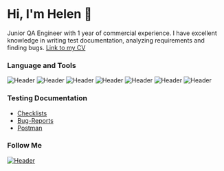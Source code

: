 # Hi, I'm Helen 👋
Junior QA Engineer with 1 year of commercial experience. I have excellent knowledge in writing test documentation, analyzing requirements and finding bugs.
[Link to my CV](https://drive.google.com/file/d/1c-dhiC0TSNySpzZd2rJew5g3p4NG-dn9/view?usp=sharing)


### Language and Tools
![Header](https://img.shields.io/badge/Jira-090909?style=for-the-badge&logo=jira&logoColor=136be1)
![Header](https://img.shields.io/badge/Github-090909?style=for-the-badge&logo=github&logoColor=8cc4d7)
![Header](https://img.shields.io/badge/MySQL-090909?style=for-the-badge&logo=mysql&logoColor=00618a)
![Header](https://img.shields.io/badge/AndroidStudio-090909?style=for-the-badge&logo=androidstudio&logoColor=3ad07d)
![Header](https://img.shields.io/badge/Unity-090909?style=for-the-badge&logo=Unity&logoColor=8cc4d7)
![Header](https://img.shields.io/badge/TestRail-090909?style=for-the-badge&logo=&logoColor=71b556)
![Header](https://img.shields.io/badge/Python-090909?style=for-the-badge&logo=Python&logoColor=8cc4d7)

### Testing Documentation

- [Checklists](https://github.com/Elena110392/Checklists)
- [Bug-Reports](https://github.com/Elena110392/-bug-reports)
- [Postman](https://github.com/Elena110392/Postman)

### Follow Me
[![Header](https://img.shields.io/badge/Linkedin-090909?style=for-the-badge&logo=linkedin&logoColor=0073b1)](https://www.linkedin.com/in/elena-ustsimenko-788a611a7/)
